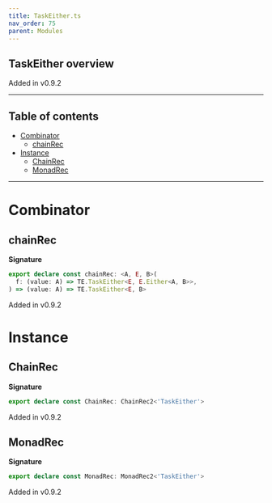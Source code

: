 ```yaml
---
title: TaskEither.ts
nav_order: 75
parent: Modules
---
```


## TaskEither overview

Added in v0.9.2

---

<h2 class="text-delta">Table of contents</h2>

- [Combinator](#combinator)
  - [chainRec](#chainrec)
- [Instance](#instance)
  - [ChainRec](#chainrec)
  - [MonadRec](#monadrec)

---

# Combinator

## chainRec

**Signature**

```ts
export declare const chainRec: <A, E, B>(
  f: (value: A) => TE.TaskEither<E, E.Either<A, B>>,
) => (value: A) => TE.TaskEither<E, B>
```

Added in v0.9.2

# Instance

## ChainRec

**Signature**

```ts
export declare const ChainRec: ChainRec2<'TaskEither'>
```

Added in v0.9.2

## MonadRec

**Signature**

```ts
export declare const MonadRec: MonadRec2<'TaskEither'>
```

Added in v0.9.2
